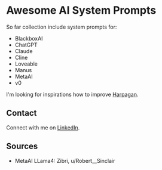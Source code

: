# Awesome AI System Prompts

So far collection include system prompts for:

- BlackboxAI
- ChatGPT
- Claude
- Cline
- Loveable
- Manus
- MetaAI
- v0

I'm looking for inspirations how to improve [Harpagan](https://harpagan.com).

## Contact

Connect with me on [LinkedIn](https://www.linkedin.com/in/dontriskit/).

## Sources

- MetaAI LLama4: Zibri, u/Robert__Sinclair